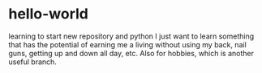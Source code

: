 # hello-world
learning to start new repository and python
I just want to learn something that has the potential of earning me a living without using my back, nail guns, getting up and down all day, etc. Also for hobbies, which is another useful branch. 
